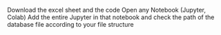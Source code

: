 Download the excel sheet and the code 
Open any Notebook (Jupyter, Colab)
Add the entire Jupyter in that notebook
and check the path of the database file according to your file structure
